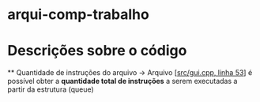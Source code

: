 # arqui-comp-trabalho

# Descrições sobre o código

** Quantidade de instruções do arquivo
 -> Arquivo [<a target='_blank' href='https://github.com/diegobastos/arqui-comp-trabalho/blob/master/TFSim/src/gui.cpp'>src/gui.cpp, linha 53</a>] é possível obter a <strong>quantidade total de instruções</strong> a serem executadas a partir da estrutura (queue)
